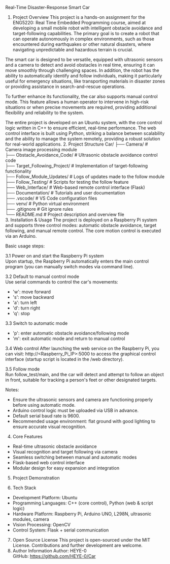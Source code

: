Real-Time Disaster-Response Smart Car
1. Project Overview
This project is a hands-on assignment for the ENG5220: Real Time Embedded Programming course, aimed at developing a small mobile robot with intelligent obstacle avoidance and target-following capabilities. The primary goal is to create a robot that can operate autonomously in complex environments, such as those encountered during earthquakes or other natural disasters, where navigating unpredictable and hazardous terrain is crucial.

The smart car is designed to be versatile, equipped with ultrasonic sensors and a camera to detect and avoid obstacles in real time, ensuring it can move smoothly through challenging spaces. In addition, the robot has the ability to automatically identify and follow individuals, making it particularly useful for emergency situations, like transporting materials in disaster zones or providing assistance in search-and-rescue operations.

To further enhance its functionality, the car also supports manual control mode. This feature allows a human operator to intervene in high-risk situations or when precise movements are required, providing additional flexibility and reliability to the system. 

The entire project is developed on an Ubuntu system, with the core control logic written in C++ to ensure efficient, real-time performance. The web control interface is built using Python, striking a balance between scalability and the ability to manage the system remotely, providing a robust solution for real-world applications.
2. Project Structure
Car/
├── Camera/                       # Camera image processing module  
├── Obstacle_Avoidance_Code/       # Ultrasonic obstacle avoidance control code  
├── Target_Following_Project/      # Implementation of target-following functionality  
├── Follow_Module_Updates/         # Logs of updates made to the follow module  
├── Follow_Testing/                # Scripts for testing the follow feature  
├── Web_Interface/                 # Web-based remote control interface (Flask)  
├── Documentation/                 # Tutorials and user documentation  
├── .vscode/                       # VS Code configuration files  
├── venv/                          # Python virtual environment  
├── .gitignore                     # Git ignore rules  
└── README.md                      # Project description and overview file  
3. Installation & Usage
The project is deployed on a Raspberry Pi system and supports three control modes: automatic obstacle avoidance, target following, and manual remote control. The core motion control is executed via an Arduino.

Basic usage steps:

3.1 Power on and start the Raspberry Pi system  
Upon startup, the Raspberry Pi automatically enters the main control program (you can manually switch modes via command line).

3.2 Default to manual control mode  
Use serial commands to control the car's movements:
- 'w': move forward
- 's': move backward
- 'a': turn left
- 'd': turn right
- 'q': stop

3.3 Switch to automatic mode
- 'p': enter automatic obstacle avoidance/following mode
- 'm': exit automatic mode and return to manual control

3.4 Web control
After launching the web service on the Raspberry Pi, you can visit:
http://<Raspberry_Pi_IP>:5000
to access the graphical control interface (startup script is located in the /web directory).

3.5 Follow mode  
Run follow_test/main, and the car will detect and attempt to follow an object in front, suitable for tracking a person's feet or other designated targets.

Notes:
- Ensure the ultrasonic sensors and camera are functioning properly before using automatic mode.
- Arduino control logic must be uploaded via USB in advance.
- Default serial baud rate is 9600.
- Recommended usage environment: flat ground with good lighting to ensure accurate visual recognition.
4. Core Features
- Real-time ultrasonic obstacle avoidance  
- Visual recognition and target following via camera  
- Seamless switching between manual and automatic modes  
- Flask-based web control interface  
- Modular design for easy expansion and integration
5. Project Demonstration
<!-- Replace the link below with demo video/image if available -->
6. Tech Stack
- Development Platform: Ubuntu  
- Programming Languages: C++ (core control), Python (web & script logic)  
- Hardware Platform: Raspberry Pi, Arduino UNO, L298N, ultrasonic modules, camera  
- Vision Processing: OpenCV  
- Control System: Flask + serial communication
7. Open Source License
This project is open-sourced under the MIT License. Contributions and further development are welcome.
8. Author Information
Author: HEYE-0  
GitHub: https://github.com/HEYE-0/Car
